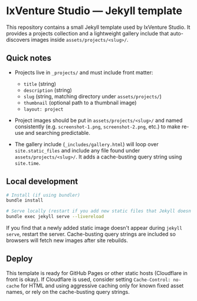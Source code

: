 # IxVenture Studio — Jekyll template

This repository contains a small Jekyll template used by IxVenture Studio.
It provides a projects collection and a lightweight gallery include that
auto-discovers images inside `assets/projects/<slug>/`.

## Quick notes

- Projects live in `_projects/` and must include front matter:
  - `title` (string)
  - `description` (string)
  - `slug` (string, matching directory under `assets/projects/`)
  - `thumbnail` (optional path to a thumbnail image)
  - `layout: project`

- Project images should be put in `assets/projects/<slug>/` and named
  consistently (e.g. `screenshot-1.png`, `screenshot-2.png`, etc.) to make
  re-use and searching predictable.

- The gallery include (`_includes/gallery.html`) will loop over
  `site.static_files` and include any file found under `assets/projects/<slug>/`.
  It adds a cache-busting query string using `site.time`.

## Local development

```bash
# Install (if using bundler)
bundle install

# Serve locally (restart if you add new static files that Jekyll doesn't pick up)
bundle exec jekyll serve --livereload
```

If you find that a newly added static image doesn't appear during `jekyll serve`,
restart the server. Cache-busting query strings are included so browsers will
fetch new images after site rebuilds.

## Deploy

This template is ready for GitHub Pages or other static hosts (Cloudflare in front is okay).
If Cloudflare is used, consider setting `Cache-Control: no-cache` for HTML and using
aggressive caching only for known fixed asset names, or rely on the cache-busting query strings.

